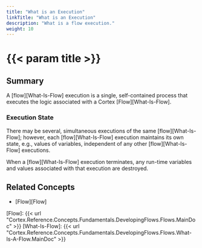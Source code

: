 ```yaml
---
title: "What is an Execution"
linkTitle: "What is an Execution"
description: "What is a flow execution."
weight: 10
---
```


# {{< param title >}}

## Summary

A [flow][What-Is-Flow] execution is a single, self-contained process that executes the logic associated with a Cortex [Flow][What-Is-Flow].

### Execution State

There may be several, simultaneous executions of the same [flow][What-Is-Flow]; however, each [flow][What-Is-Flow] execution maintains its own state, e.g., values of variables, independent of any other [flow][What-Is-Flow] executions.

When a [flow][What-Is-Flow] execution terminates, any run-time variables and values associated with that execution are destroyed.

## Related Concepts

* [Flow][Flow]

[Flow]: {{< url "Cortex.Reference.Concepts.Fundamentals.DevelopingFlows.Flows.MainDoc" >}}
[What-Is-Flow]: {{< url "Cortex.Reference.Concepts.Fundamentals.DevelopingFlows.Flows.What-Is-A-Flow.MainDoc" >}}

